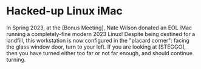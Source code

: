 # Hacked-up Linux iMac

In Spring 2023, at the [Bonus Meeting], Nate Wilson donated an EOL iMac running a completely-fine modern 2023 Linux! Despite being destined for a landfill, this workstation is now configured in the "placard corner": facing the glass window door, turn to your left. If you are looking at [STEGGO], then you have turned either too far or not far enough, and should continue turning. 
